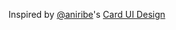 Inspired by [@aniribe](https://github.com/aniribe/)'s [Card UI Design](https://github.com/aniribe/Card-UI-Design#readme)